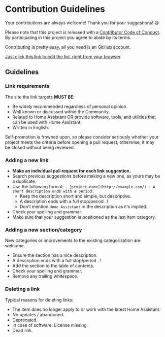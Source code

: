 # Contribution Guidelines

Your contributions are always welcome! Thank you for your suggestions! :smiley:

Please note that this project is released with a 
[Contributor Code of Conduct](https://github.com/frenck/awesome-home-assistant/blob/master/CODE_OF_CONDUCT.md).
By participating in this project you agree to abide by its terms.

Contributing is pretty easy, all you need is an GitHub account.

[Just click this link to edit the list, right from your browser](https://github.com/frenck/awesome-home-assistant/edit/master/README.md).

## Guidelines

### Link requirements

The site the link targets **MUST BE**:

- Be widely recommended regardless of personal opinion.
- Well known or discussed within the Community.
- Related to Home Assistant OR provide software, tools, and utilities
  that can be used with Home Assistant.
- Written in English.

Self-promotion is frowned upon, so please consider seriously whether your
project meets the criteria before opening a pull request, otherwise, it may
be closed without being reviewed.

### Adding a new link

- **Make an individual pull request for each link suggestion.**
- Search previous suggestions before making a new one, as yours may be a duplicate.
- Use the following format: `- [project-name](http://example.com/) - A short description ends with a period.`
  - Keep the description short and simple, but descriptive.
  - A description ends with a full stop/period `.`!
  - Don't mention `Home Assistant` in the description as it's implied.
- Check your spelling and grammar.
- Make sure that your suggestion is positioned as the last item category.

### Adding a new section/category

New categories or improvements to the existing categorization are welcome.

- Ensure the section has a nice description.
- A description ends with a full stop/period `.`!
- Add the section to the table of contents.
- Check your spelling and grammar.
- Remove any trailing whitespace.

### Deleting a link

Typical reasons for deleting links:

- The item does no longer apply to or work with the latest Home Assistant.
- No updates / abandoned.
- Deprecated.
- In case of software: License missing.
- Dead link.
